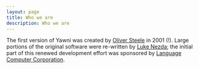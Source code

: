 ```yaml
---
layout: page
title: Who we are
description: Who we are
---
```

The first version of Yawni was created by [Oliver Steele](https://www.osteele.com/) in 2001 (!). Large portions of the original software were re-written by [Luke Nezda](https://github.com/nezda); the initial part of this renewed development effort was sponsored by [Language Computer Corporation](http://www.languagecomputer.com/).
